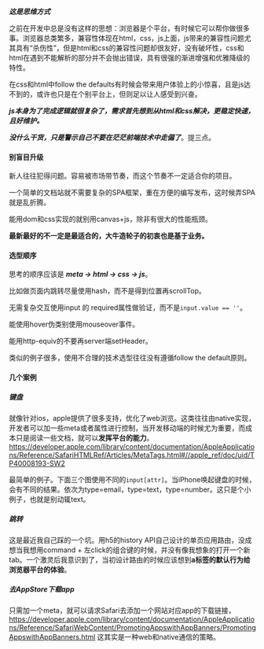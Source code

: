 ***这是思维方式***

之前在开发中总是没有这样的思想：浏览器是个平台，有时候它可以帮你做很多事。浏览器总类繁多，兼容性体现在html，css，js上面，js带来的兼容性问题尤其具有“杀伤性”，但是html和css的兼容性问题却很友好，没有破坏性，css和html在遇到不能解析的部分并不会抛出错误，具有很强的渐进增强和优雅降级的特性。

在css和html中follow the defaults有时候会带来用户体验上的小惊喜，且是js达不到的，或许也只是在个别平台上，但则足以让人感受到兴奋。


***js本身为了完成逻辑就很复杂了，需求首先想到从html和css解决，更稳定快速，且好维护。***

***没什么干货，只是警示自己不要在茫茫前端技术中走偏了***。提三点。

#### 别盲目升级
新人往往犯得问题。容易被市场带节奏，而这个节奏不一定适合你的项目。

一个简单的文档站就不需要复杂的SPA框架，重在方便的编写发布，这时候弄SPA就是乱折腾。

能用dom和css实现的就别用canvas+js，除非有很大的性能瓶颈。

**最新最好的不一定是最适合的，大牛造轮子的初衷也是基于业务。**

#### 选型顺序

思考的顺序应该是 ***meta -> html -> css -> js***。

比如做页面内跳转尽量使用hash，而不是得到位置再scrollTop。

无需复杂交互使用input 的 required属性做验证，而不是`input.value == ''`。

能使用hover伪类别使用mouseover事件。

能用http-equiv的不要再server端setHeader。

类似的例子很多，使用不合理的技术选型往往没有遵循follow the default原则。

#### 几个案例

##### 键盘

就像针对ios，apple提供了很多支持，优化了web浏览。这类往往由native实现，开发者可以加一些meta或者属性进行控制，当开发移动端的时候尤为重要，而成本只是阅读一些文档，就可以**发挥平台的能力**。
https://developer.apple.com/library/content/documentation/AppleApplications/Reference/SafariHTMLRef/Articles/MetaTags.html#//apple_ref/doc/uid/TP40008193-SW2

最简单的例子。下面三个图使用不同的`input[attr]`。当iPhone唤起键盘的时候，会有不同的结果。依次为type=email，type=text，type=number。这只是个小例子，也就是别动辄text。

##### 跳转

这是最近我自己踩的一个坑。用h5的history API自己设计的单页应用路由，没成想当我想用command + 左click的组合键的时候，并没有像我想象的打开一个新tab。一个激灵后我意识到了，当初设计路由的时候应该想到**a标签的默认行为给浏览器平台的体验**。

##### 去AppStore下载app

只需加一个meta，就可以请求Safari去添加一个网站对应app的下载链接，https://developer.apple.com/library/content/documentation/AppleApplications/Reference/SafariWebContent/PromotingAppswithAppBanners/PromotingAppswithAppBanners.html     这其实是一种web和native通信的策略。